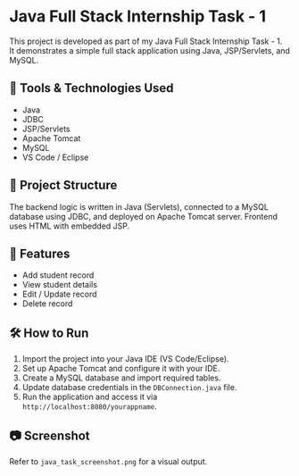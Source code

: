 # Java Full Stack Internship Task - 1

This project is developed as part of my Java Full Stack Internship Task - 1.  
It demonstrates a simple full stack application using Java, JSP/Servlets, and MySQL.

## 🔧 Tools & Technologies Used
- Java
- JDBC
- JSP/Servlets
- Apache Tomcat
- MySQL
- VS Code / Eclipse

## 📁 Project Structure
The backend logic is written in Java (Servlets), connected to a MySQL database using JDBC, and deployed on Apache Tomcat server. Frontend uses HTML with embedded JSP.

## 🚀 Features
- Add student record
- View student details
- Edit / Update record
- Delete record

## 🛠️ How to Run
1. Import the project into your Java IDE (VS Code/Eclipse).
2. Set up Apache Tomcat and configure it with your IDE.
3. Create a MySQL database and import required tables.
4. Update database credentials in the `DBConnection.java` file.
5. Run the application and access it via `http://localhost:8080/yourappname`.

## 📷 Screenshot
Refer to `java_task_screenshot.png` for a visual output.
